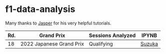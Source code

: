 # f1-data-analysis
Many thanks to [Jasper](https://medium.com/@jaspervhat) for his very helpful tutorials.

| Rd. | Grand Prix          | Sessions Analyzed | IPYNB                                                                                       |
|-----|---------------------|-------------------|---------------------------------------------------------------------------------------------|
| 18  | 2022 Japanese Grand Prix | Qualifying        | [Suzuka](https://github.com/southerntw/f1-data-analysis/blob/main/R12%20Suzuka.ipynb) |
